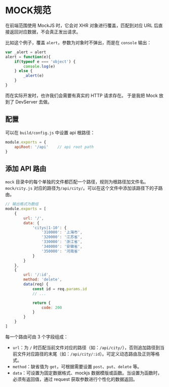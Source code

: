 # MOCK规范

在前端范围使用 MockJS 时，它会对 XHR 对象进行覆盖，匹配到对应 URL 后直接返回对应数据，不会真正发出请求。

比如这个例子，覆盖 `alert`，参数为对象时不弹出，而是在 `console` 输出：

```js
var _alert = alert
alert = function(e){
    if(typeof e === 'object') {
        console.log(e)
    } else {
        _alert(e)
    }
}
```

而在实际开发时，也许我们会需要有真实的 HTTP 请求存在。
于是我把 Mock 放到了 DevServer 去做。

## 配置

可以在 `build/config.js` 中设置 api 根路径：

```js
module.exports = {
    apiRoot: '/api'    // api root path
}
```

## 添加 API 路由

`mock` 目录中的每个单独的文件都匹配一个路径，规则为根路径加文件名。`mock/city.js` 对应的路径为`/api/city/`。可以在这个文件中添加该路径下的子路由。

```js
// 输出格式为数组
module.exports = [
    {
        url: '/',
        data: {
            'citys|1-10': {
                '310000': '上海市',
                '320000': '江苏省',
                '330000': '浙江省',
                '340000': '安徽省',
                '350000': '河南省'
            }
        }
    },
    {
        url: '/:id',
        method: 'delete',
        data(req) {
            const id = req.params.id
            // ...

            return {
                code: 200
            }
        }
    }
]
```

每一个路由可由 3 个字段组成：

* `url`：为 `/` 时匹配当前文件对应的路径（如：`/api/city/`），否则追加路径到当前文件对应路径的末尾（如：`/api/city/:id`）。可定义动态路由及正则等格式。
* `method`：缺省值为 `get`，可根据需要设置 `post`、`put`、`delete` 等。
* `data`：可设置为固定数据格式、mockjs 数据模版或函数。当设置为函数时，必须有返回值，通过 request 获取参数进行个性化的数据返回。
